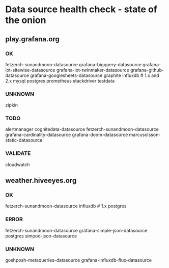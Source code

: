 # Data source health check - state of the onion


## play.grafana.org

### OK
fetzerch-sunandmoon-datasource
grafana-bigquery-datasource
grafana-iot-sitewise-datasource
grafana-iot-twinmaker-datasource
grafana-github-datasource
grafana-googlesheets-datasource
graphite
influxdb  # 1.x and 2.x
mysql
postgres
prometheus
stackdriver
testdata

### UNKNOWN
zipkin

### TODO
alertmanager
cognitedata-datasource
fetzerch-sunandmoon-datasource
grafana-cardinality-datasource
grafana-doom-datasource
marcusolsson-static-datasource

### VALIDATE
cloudwatch


## weather.hiveeyes.org

### OK
fetzerch-sunandmoon-datasource
influxdb  # 1.x
postgres

### ERROR
fetzerch-sunandmoon-datasource
grafana-simple-json-datasource
postgres
simpod-json-datasource

### UNKNOWN
goshposh-metaqueries-datasource
grafana-influxdb-flux-datasource
